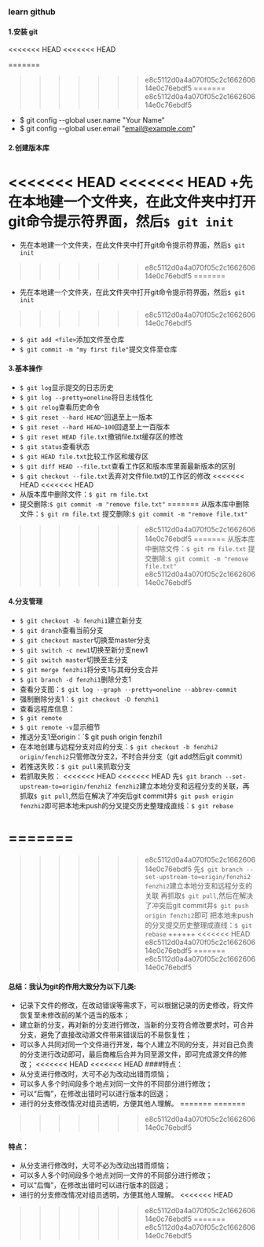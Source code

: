 ### learn github
#### 1.安装 git
<<<<<<< HEAD
<<<<<<< HEAD

=======
>>>>>>> e8c5112d0a4a070f05c2c166260614e0c76ebdf5
=======
>>>>>>> e8c5112d0a4a070f05c2c166260614e0c76ebdf5
+ $ git config --global user.name "Your Name"
+ $ git config --global user.email "email@example.com"

#### 2.创建版本库
<<<<<<< HEAD
<<<<<<< HEAD
+先在本地建一个文件夹，在此文件夹中打开git命令提示符界面，然后`$ git init`
=======
+ 先在本地建一个文件夹，在此文件夹中打开git命令提示符界面，然后`$ git init`
>>>>>>> e8c5112d0a4a070f05c2c166260614e0c76ebdf5
=======
+ 先在本地建一个文件夹，在此文件夹中打开git命令提示符界面，然后`$ git init`
>>>>>>> e8c5112d0a4a070f05c2c166260614e0c76ebdf5
+ `$ git add <file>`添加文件至仓库
+ `$ git commit -m "my first file"`提交文件至仓库
#### 3.基本操作
+ `$ git log`显示提交的日志历史
+ `$ git log --pretty=oneline`将日志线性化
+ `$ git relog`查看历史命令
+ `$ git reset --hard HEAD^`回退至上一版本
+ `$ git reset --hard HEAD~100`回退至上一百版本
+ `$ git reset HEAD file.txt`撤销file.txt缓存区的修改
+ `$ git status`查看状态
+ `$ git HEAD file.txt`比较工作区和缓存区
+ `$ git diff HEAD --file.txt`查看工作区和版本库里面最新版本的区别
+ `$ git checkout --file.txt`丢弃对文件file.txt的工作区的修改
<<<<<<< HEAD
<<<<<<< HEAD
+ 从版本库中删除文件：`$ git rm file.txt`
+ 提交删除:`$ git commit -m "remove file.txt"`
=======
从版本库中删除文件：`$ git rm file.txt`
提交删除:`$ git commit -m "remove file.txt"`
>>>>>>> e8c5112d0a4a070f05c2c166260614e0c76ebdf5
=======
从版本库中删除文件：`$ git rm file.txt`
提交删除:`$ git commit -m "remove file.txt"`
>>>>>>> e8c5112d0a4a070f05c2c166260614e0c76ebdf5
#### 4.分支管理
+ `$ git checkout -b fenzhi1`建立新分支
+ `$ git dranch`查看当前分支
+ `$ git checkout master`切换至master分支
+ `$ git switch -c new1`切换至新分支new1
+ `$ git switch master`切换至主分支
+ `$ git merge fenzhi1`将分支1与其母分支合并
+ `$ git branch -d fenzhi1`删除分支1
+ 查看分支图：`$ git log --graph --pretty=oneline --abbrev-commit`
+ 强制删除分支1：`$ git checkout -D fenzhi1`
+ 查看远程库信息：
+ `$ git remote`
+ `$ git remote -v`显示细节
+ 推送分支1至origin：`$ git push origin fenzhi1
+ 在本地创建与远程分支对应的分支：`$ git checkout -b fenzhi2 origin/fenzhi2`只管修改分支2，不时合并分支（git add然后git commit）
+ 若推送失败：`$ git pull`来抓取分支
+ 若抓取失败：
<<<<<<< HEAD
<<<<<<< HEAD
先`$ git branch --set-upstream-to=origin/fenzhi2 fenzhi2`建立本地分支和远程分支的关联，再抓取`$ git pull`,然后在解决了冲突后git commit并`$ git push origin fenzhi2`即可把本地未push的分叉提交历史整理成直线：`$ git rebase`

=======
=======
>>>>>>> e8c5112d0a4a070f05c2c166260614e0c76ebdf5
先`$ git branch --set-upstream-to=origin/fenzhi2 fenzhi2`建立本地分支和远程分支的关联
再抓取`$ git pull`,然后在解决了冲突后git commit并`$ git push origin fenzhi2`即可
把本地未push的分叉提交历史整理成直线：`$ git rebase`
++++++
<<<<<<< HEAD
>>>>>>> e8c5112d0a4a070f05c2c166260614e0c76ebdf5
=======
>>>>>>> e8c5112d0a4a070f05c2c166260614e0c76ebdf5
#### 总结：我认为git的作用大致分为以下几类:
+ 记录下文件的修改，在改动错误等需求下，可以根据记录的历史修改，将文件恢复至未修改前的某个适当的版本；
+ 建立新的分支，再对新的分支进行修改，当新的分支符合修改要求时，可合并分支，避免了直接改动源文件带来错误后的不易恢复性；
+ 可以多人共同对同一个文件进行开发，每个人建立不同的分支，并对自己负责的分支进行改动即可，最后商榷后合并为同至源文件，即可完成源文件的修改；
<<<<<<< HEAD
<<<<<<< HEAD
####特点：
+ 从分支进行修改时，大可不必为改动出错而烦恼；
+ 可以多人多个时间段多个地点对同一文件的不同部分进行修改；
+ 可以“后悔”，在修改出错时可以进行版本的回退；
+ 进行的分支修改情况对组员透明，方便其他人理解。
=======
=======
>>>>>>> e8c5112d0a4a070f05c2c166260614e0c76ebdf5
#### 特点：
+ 从分支进行修改时，大可不必为改动出错而烦恼；
+ 可以多人多个时间段多个地点对同一文件的不同部分进行修改；
+ 可以“后悔”，在修改出错时可以进行版本的回退；
+ 进行的分支修改情况对组员透明，方便其他人理解。
<<<<<<< HEAD
>>>>>>> e8c5112d0a4a070f05c2c166260614e0c76ebdf5
=======
>>>>>>> e8c5112d0a4a070f05c2c166260614e0c76ebdf5
